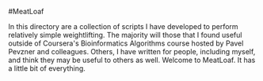 #MeatLoaf

In this directory are a collection of scripts I have developed to perform relatively simple weightlifting. The majority will those that I found useful outside of Coursera's Bioinformatics Algorithms course hosted by Pavel Pevzner and colleagues. Others, I have written for people, including myself, and think they may be useful to others as well. Welcome to MeatLoaf. It has a little bit of everything.

